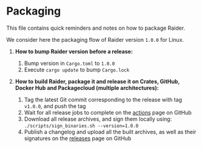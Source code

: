 Packaging
=========

This file contains quick reminders and notes on how to package Raider.

We consider here the packaging flow of Raider version `1.0.0` for Linux.

1. **How to bump Raider version before a release:**
    1. Bump version in `Cargo.toml` to `1.0.0`
    2. Execute `cargo update` to bump `Cargo.lock`

2. **How to build Raider, package it and release it on Crates, GitHub, Docker Hub and Packagecloud (multiple architectures):**
    1. Tag the latest Git commit corresponding to the release with tag `v1.0.0`, and push the tag
    2. Wait for all release jobs to complete on the [actions](https://github.com/valeriansaliou/raider/actions) page on GitHub
    3. Download all release archives, and sign them locally using: `./scripts/sign_binaries.sh --version=1.0.0`
    4. Publish a changelog and upload all the built archives, as well as their signatures on the [releases](https://github.com/valeriansaliou/raider/releases) page on GitHub
